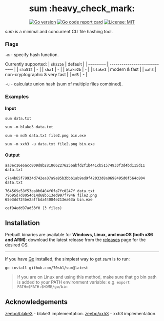 <h1 align="center">sum :heavy_check_mark:</h1>

<p align="center">
  <a href="https://go.dev"><img alt="Go version" src="https://img.shields.io/github/go-mod/go-version/70sh1/sum"></a>
  <a href="https://goreportcard.com/report/github.com/70sh1/sum"><img alt="Go code report card" src="https://goreportcard.com/badge/github.com/70sh1/sum"></a>
  <a href="https://github.com/70sh1/sum/blob/main/LICENSE"><img alt="License: MIT" src="https://img.shields.io/badge/License-MIT-green"></a>
</p>

_sum_ is a minimal and concurrent CLI file hashing tool.

### Flags
`-m` - specify hash function.

Currently supported:
| `sha256`  | default                       |
| --------- | ----------------------------- |
| `sha512`  | -                             |
| `sha1`    | -                             |
| `blake2b` | -                             |
| `blake3`  | modern & fast                 |
| `xxh3`    | non-cryptographic & very fast |
| `md5`     | -                             |

`-u` - calculate union hash (sum of multiple files combined).

### Examples
#### Input
```
sum data.txt
```
```
sum -m blake3 data.txt
```
```
sum -m md5 data.txt file2.png bin.exe
```
```
sum -m xxh3 -u data.txt file2.png bin.exe
```
#### Output
```
aa3ec16e6acc809d8b2818662276256abfd2f1b441cb51574933f3d4bd115d11 data.txt
```
```
c7a4b65f79934d742ea07a9e85b3bbb1ab9ad9f42033d8a0698495d0f564c804 data.txt
```
```
764569e58f53ea8b6404f6fa7fc0247f data.txt
79695d7d0054d14d68b513ed997f7946 file2.png
65e3dd724be2affbda44084e213ea63a bin.exe
```
```
cef94edd97ad53f0 (3 files)
```

## Installation
Prebuilt binaries are available for **Windows, Linux, and macOS (both x86 and ARM)**: download the latest release from the [releases](https://github.com/70sh1/eddy/releases) page for the desired OS.

---

If you have [Go](https://go.dev/dl/) installed, the simplest way to get _sum_ is to run:
```shell
go install github.com/70sh1/sum@latest
```
> If you are on Linux and using this method, make sure that go bin path is added to your PATH environment variable: e.g. `export PATH=$PATH:$HOME/go/bin`

## Acknowledgements
[zeebo/blake3](https://github.com/zeebo/blake3) - blake3 implementation.
[zeebo/xxh3](https://github.com/zeebo/xxh3) - xxh3 implementation.

